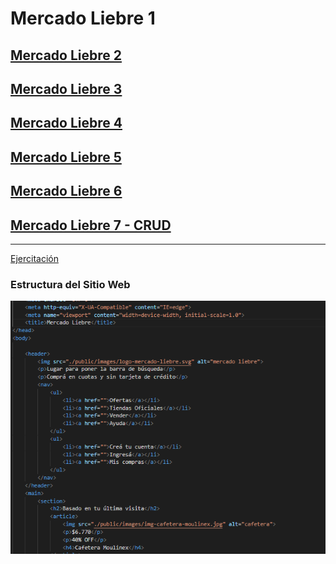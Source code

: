 # Mercado Liebre 1
## [Mercado Liebre 2](https://github.com/ema201217/Mercado-Liebre-2)
## [Mercado Liebre 3](https://github.com/ema201217/Mercado-Liebre-3)
## [Mercado Liebre 4](https://github.com/ema201217/Mercado-Liebre-4)
## [Mercado Liebre 5](https://github.com/ema201217/Mercado-Liebre-5)
## [Mercado Liebre 6](https://github.com/ema201217/Mercado-Liebre-6)
## [Mercado Liebre 7 - CRUD](https://github.com/ema201217/CRUD-1-y-2)
------------------------------------------------
[Ejercitación](ejercitacion.pdf)
### Estructura del Sitio Web

![estructura imagen](gif.gif)

